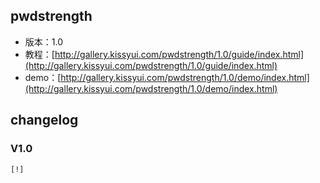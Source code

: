 ## pwdstrength

* 版本：1.0
* 教程：[http://gallery.kissyui.com/pwdstrength/1.0/guide/index.html](http://gallery.kissyui.com/pwdstrength/1.0/guide/index.html)
* demo：[http://gallery.kissyui.com/pwdstrength/1.0/demo/index.html](http://gallery.kissyui.com/pwdstrength/1.0/demo/index.html)

## changelog

### V1.0

    [!]



